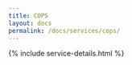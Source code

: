 ```yaml
---
title: COPS
layout: docs
permalink: /docs/services/cops/
---
```


{% include service-details.html %}
